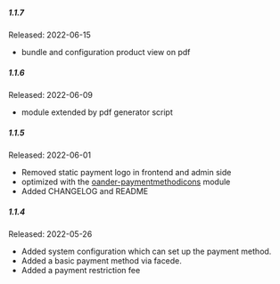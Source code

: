 ##### 1.1.7

Released: 2022-06-15

* bundle and configuration product view on pdf

##### 1.1.6

Released: 2022-06-09

* module extended by pdf generator script

##### 1.1.5

Released: 2022-06-01

* Removed static payment logo in frontend and admin side
* optimized with the [oander-paymentmethodicons](https://github.com/oandermedia/oander-paymentmethodicons) module
* Added CHANGELOG and README

##### 1.1.4

Released: 2022-05-26

* Added system configuration which can set up the payment method.
* Added a basic payment method via facede. 
* Added a payment restriction fee 
